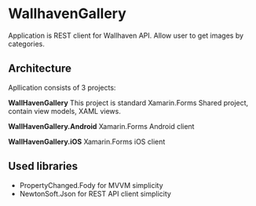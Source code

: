 # WallhavenGallery
Application is REST client for Wallhaven API. Allow user to get images by categories.
## Architecture
Apllication consists of 3 projects:

**WallHavenGallery** 
This project is standard Xamarin.Forms Shared project, contain view models, XAML views.

**WallHavenGallery.Android**
Xamarin.Forms Android client

**WallHavenGallery.iOS**
Xamarin.Forms iOS client
## Used libraries
- PropertyChanged.Fody for MVVM simplicity
- NewtonSoft.Json for REST API client simplicity
